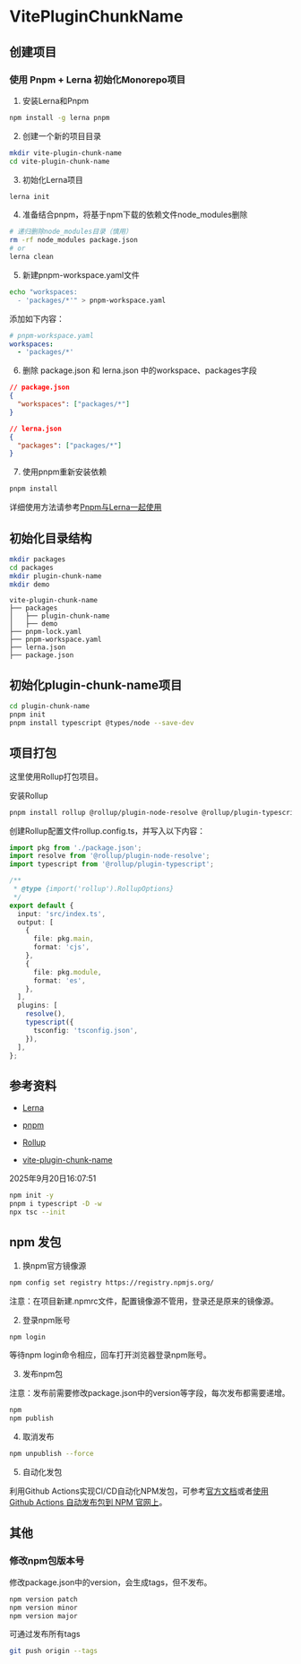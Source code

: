 # VitePluginChunkName

## 创建项目

### 使用 Pnpm + Lerna 初始化Monorepo项目

1. 安装Lerna和Pnpm

```bash
npm install -g lerna pnpm
```

2. 创建一个新的项目目录

```bash
mkdir vite-plugin-chunk-name
cd vite-plugin-chunk-name
```

3. 初始化Lerna项目

```bash
lerna init
```

4. 准备结合pnpm，将基于npm下载的依赖文件node_modules删除

```bash
# 递归删除node_modules目录（慎用）
rm -rf node_modules package.json
# or
lerna clean
```

5. 新建pnpm-workspace.yaml文件

```bash
echo "workspaces:
  - 'packages/*'" > pnpm-workspace.yaml
```
添加如下内容：

```yaml
# pnpm-workspace.yaml
workspaces:
  - 'packages/*'
```

6. 删除 package.json 和 lerna.json 中的workspace、packages字段

```json
// package.json
{
  "workspaces": ["packages/*"]
}
```

```json
// lerna.json
{
  "packages": ["packages/*"]
}
```

7. 使用pnpm重新安装依赖

```bash
pnpm install
```

详细使用方法请参考[Pnpm与Lerna一起使用](https://lerna.nodejs.cn/docs/recipes/using-pnpm-with-lerna)

## 初始化目录结构

```bash
mkdir packages
cd packages
mkdir plugin-chunk-name
mkdir demo
```

```
vite-plugin-chunk-name
├── packages
│   ├── plugin-chunk-name
│   ├── demo
├── pnpm-lock.yaml
├── pnpm-workspace.yaml
├── lerna.json
├── package.json
```

## 初始化plugin-chunk-name项目

```bash
cd plugin-chunk-name
pnpm init
pnpm install typescript @types/node --save-dev
```

## 项目打包

这里使用Rollup打包项目。

安装Rollup

```bash
pnpm install rollup @rollup/plugin-node-resolve @rollup/plugin-typescript typescript --save-dev
```

创建Rollup配置文件rollup.config.ts，并写入以下内容：

```ts
import pkg from './package.json';
import resolve from '@rollup/plugin-node-resolve';
import typescript from '@rollup/plugin-typescript';

/**
 * @type {import('rollup').RollupOptions}
 */
export default {
  input: 'src/index.ts',
  output: [
    {
      file: pkg.main,
      format: 'cjs',
    },
    {
      file: pkg.module,
      format: 'es',
    },
  ],
  plugins: [
    resolve(),
    typescript({
      tsconfig: 'tsconfig.json',
    }),
  ],
};
```


## 参考资料

- [Lerna](https://lerna.js.org/docs/getting-started)
- [pnpm](https://pnpm.io/zh/)
- [Rollup](https://rollupjs.org/guide/en/)

- [vite-plugin-chunk-name](https://github.com/zhengyuxiang/vite-plugin-chunk-name)

2025年9月20日16:07:51

```bash
npm init -y
pnpm i typescript -D -w
npx tsc --init
```

## npm 发包

1. 换npm官方镜像源

```bash
npm config set registry https://registry.npmjs.org/
```
注意：在项目新建.npmrc文件，配置镜像源不管用，登录还是原来的镜像源。

2. 登录npm账号

```bash
npm login
```

等待npm login命令相应，回车打开浏览器登录npm账号。


3. 发布npm包

注意：发布前需要修改package.json中的version等字段，每次发布都需要递增。

```bash
npm 
npm publish
```

4. 取消发布

```bash
npm unpublish --force
```

5. 自动化发包

利用Github Actions实现CI/CD自动化NPM发包，可参考[官方文档](https://docs.npmjs.com/generating-provenance-statements#example-github-actions-workflow)或者[使用 Github Actions 自动发布包到 NPM 官网上](https://blog.csdn.net/biao_feng/article/details/136657070)。


## 其他

### 修改npm包版本号

修改package.json中的version，会生成tags，但不发布。

```bash
npm version patch
npm version minor
npm version major
```
可通过发布所有tags
```bash
git push origin --tags
```